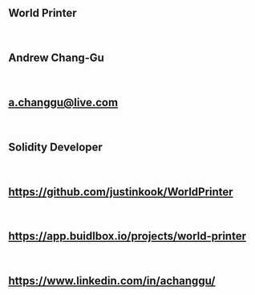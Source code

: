 
## World Printer
​
## Andrew Chang-Gu
​
## a.changgu@live.com
​
## Solidity Developer
​
## https://github.com/justinkook/WorldPrinter
​
## https://app.buidlbox.io/projects/world-printer
​
## https://www.linkedin.com/in/achanggu/
